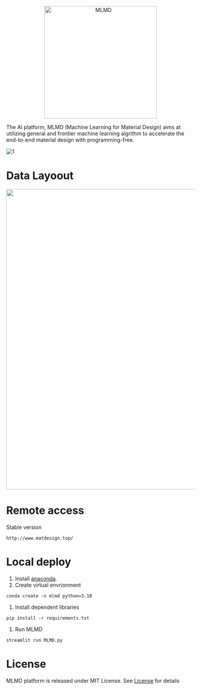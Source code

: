 <p align="center">
  <img src="https://user-images.githubusercontent.com/61132191/231174459-96d33cdf-9f6f-4296-ba9f-31d11056ef12.jpg?raw=true" width="300px"  alt="MLMD"/>
</div>
</p>

The AI platform, MLMD (Machine Learning for Material Design) aims at utilizing general and frontier machine learning algrithm to accelerate the end-to-end material design with programming-free.

![1](https://github.com/Jiaxuan-Ma/MLMD/assets/61132191/98992016-e211-442a-aaec-2efc9ac8dc0f)


# Data Layoout


<img src="https://github.com/Jiaxuan-Ma/MLMD/assets/61132191/fa138ee2-b1a6-494d-a5de-741d1a54af14" width="800px">


# Remote access

Stable version
```
http://www.matdesign.top/
```
# Local deploy

1. Install [anaconda](https://www.anaconda.com/). 
2. Create virtual envrionment
```
conda create -n mlmd python=3.10
```
1. Install dependent libraries
```
pip install -r requirements.txt
```
1. Run MLMD 
```
streamlit run MLMD.py
```

# License
MLMD platform is released under MIT License. See [License](https://github.com/Jiaxuan-Ma/Machine-Learning-for-Material-Design/blob/main/LICENSE) for details
